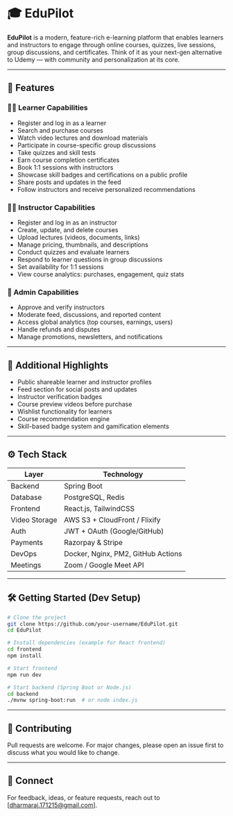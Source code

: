 # 🎓 EduPilot

**EduPilot** is a modern, feature-rich e-learning platform that enables learners and instructors to engage through online courses, quizzes, live sessions, group discussions, and certificates. Think of it as your next-gen alternative to Udemy — with community and personalization at its core.

---

## 🚀 Features

### 👩‍🎓 Learner Capabilities
- Register and log in as a learner
- Search and purchase courses
- Watch video lectures and download materials
- Participate in course-specific group discussions
- Take quizzes and skill tests
- Earn course completion certificates
- Book 1:1 sessions with instructors
- Showcase skill badges and certifications on a public profile
- Share posts and updates in the feed
- Follow instructors and receive personalized recommendations

### 🧑‍🏫 Instructor Capabilities
- Register and log in as an instructor
- Create, update, and delete courses
- Upload lectures (videos, documents, links)
- Manage pricing, thumbnails, and descriptions
- Conduct quizzes and evaluate learners
- Respond to learner questions in group discussions
- Set availability for 1:1 sessions
- View course analytics: purchases, engagement, quiz stats

### 👑 Admin Capabilities
- Approve and verify instructors
- Moderate feed, discussions, and reported content
- Access global analytics (top courses, earnings, users)
- Handle refunds and disputes
- Manage promotions, newsletters, and notifications

---

## 🧠 Additional Highlights
- Public shareable learner and instructor profiles
- Feed section for social posts and updates
- Instructor verification badges
- Course preview videos before purchase
- Wishlist functionality for learners
- Course recommendation engine
- Skill-based badge system and gamification elements

---

## ⚙️ Tech Stack

| Layer        | Technology                   |
|--------------|------------------------------|
| Backend      | Spring Boot                  |
| Database     | PostgreSQL, Redis            |
| Frontend     | React.js, TailwindCSS        |
| Video Storage| AWS S3 + CloudFront / Flixify|
| Auth         | JWT + OAuth (Google/GitHub)  |
| Payments     | Razorpay & Stripe            |
| DevOps       | Docker, Nginx, PM2, GitHub Actions |
| Meetings     | Zoom / Google Meet API       |

---

## 🛠️ Getting Started (Dev Setup)

```bash
# Clone the project
git clone https://github.com/your-username/EduPilot.git
cd EduPilot

# Install dependencies (example for React frontend)
cd frontend
npm install

# Start frontend
npm run dev

# Start backend (Spring Boot or Node.js)
cd backend
./mvnw spring-boot:run  # or node index.js
```

---

## 🙌 Contributing

Pull requests are welcome. For major changes, please open an issue first to discuss what you would like to change.

---

## 🔗 Connect

For feedback, ideas, or feature requests, reach out to [dharmaraj.171215@gmail.com].
